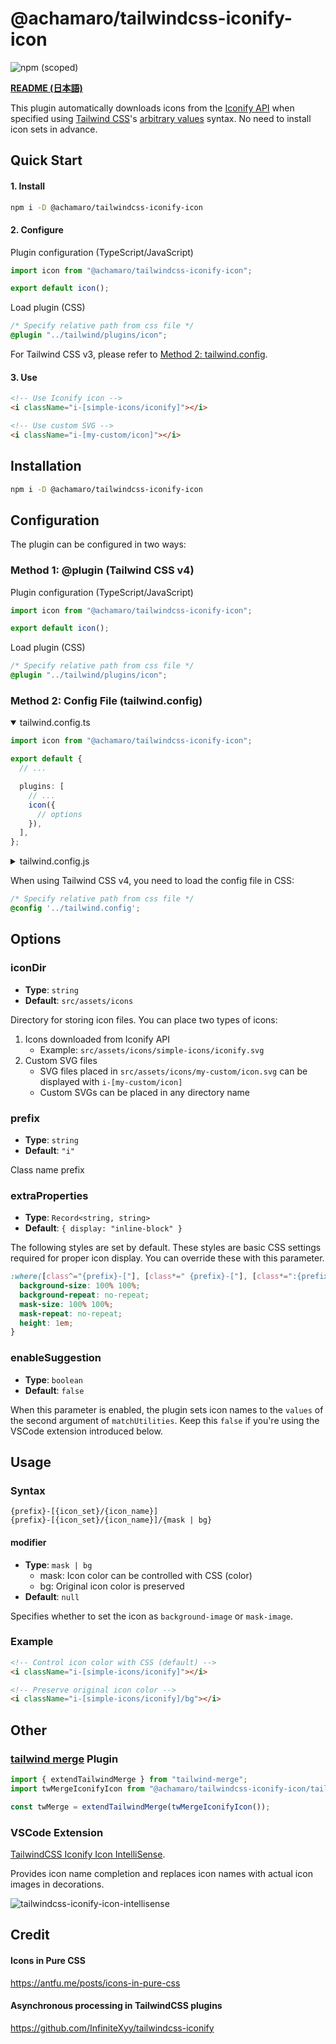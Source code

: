 # @achamaro/tailwindcss-iconify-icon

![npm (scoped)](https://img.shields.io/npm/v/@achamaro/tailwindcss-iconify-icon)

[Tailwind CSS]: https://tailwindcss.com/
[arbitrary values]: https://tailwindcss.com/docs/adding-custom-styles#using-arbitrary-values
[Iconify API]: https://iconify.design/docs/api/
[tailwind merge]: https://github.com/dcastil/tailwind-merge

[**README (日本語)**](README_ja.md)

This plugin automatically downloads icons from the [Iconify API] when specified using [Tailwind CSS]'s [arbitrary values] syntax. No need to install icon sets in advance.

## Quick Start

#### 1. Install

```sh
npm i -D @achamaro/tailwindcss-iconify-icon
```

#### 2. Configure

Plugin configuration (TypeScript/JavaScript)

```typescript
import icon from "@achamaro/tailwindcss-iconify-icon";

export default icon();
```

Load plugin (CSS)

```css
/* Specify relative path from css file */
@plugin "../tailwind/plugins/icon";
```

For Tailwind CSS v3, please refer to [Method 2: tailwind.config](#Method-2:-Config-File "tailwind.config").

#### 3. Use

```html
<!-- Use Iconify icon -->
<i className="i-[simple-icons/iconify]"></i>

<!-- Use custom SVG -->
<i className="i-[my-custom/icon]"></i>
```

## Installation

```sh
npm i -D @achamaro/tailwindcss-iconify-icon
```

## Configuration

The plugin can be configured in two ways:

### Method 1: @plugin (Tailwind CSS v4)

Plugin configuration (TypeScript/JavaScript)

```typescript
import icon from "@achamaro/tailwindcss-iconify-icon";

export default icon();
```

Load plugin (CSS)

```css
/* Specify relative path from css file */
@plugin "../tailwind/plugins/icon";
```

### Method 2: Config File (tailwind.config)

<details open>
<summary>tailwind.config.ts</summary>

```typescript
import icon from "@achamaro/tailwindcss-iconify-icon";

export default {
  // ...

  plugins: [
    // ...
    icon({
      // options
    }),
  ],
};
```

</details>

<details>
<summary>tailwind.config.js</summary>

```javascript
/** @type {import('tailwindcss').Config} */
module.exports = {
  // ...

  plugins: [
    // ...
    require("@achamaro/tailwindcss-iconify-icon")(),
  ],
};
```

</details>

When using Tailwind CSS v4, you need to load the config file in CSS:

```css
/* Specify relative path from css file */
@config '../tailwind.config';
```

## Options

### iconDir

- **Type**: `string`
- **Default**: `src/assets/icons`

Directory for storing icon files. You can place two types of icons:

1. Icons downloaded from Iconify API
   - Example: `src/assets/icons/simple-icons/iconify.svg`
2. Custom SVG files
   - SVG files placed in `src/assets/icons/my-custom/icon.svg` can be displayed with `i-[my-custom/icon]`
   - Custom SVGs can be placed in any directory name

### prefix

- **Type**: `string`
- **Default**: `"i"`

Class name prefix

### extraProperties

- **Type**: `Record<string, string>`
- **Default**: `{ display: "inline-block" }`

The following styles are set by default.
These styles are basic CSS settings required for proper icon display.
You can override these with this parameter.

```css
:where([class^="{prefix}-["], [class*=" {prefix}-["], [class*=":{prefix}-["]) {
  background-size: 100% 100%;
  background-repeat: no-repeat;
  mask-size: 100% 100%;
  mask-repeat: no-repeat;
  height: 1em;
}
```

### enableSuggestion

- **Type**: `boolean`
- **Default**: `false`

When this parameter is enabled, the plugin sets icon names to the `values` of the second argument of `matchUtilities`.
Keep this `false` if you're using the VSCode extension introduced below.

## Usage

### Syntax

```
{prefix}-[{icon_set}/{icon_name}]
{prefix}-[{icon_set}/{icon_name}]/{mask | bg}
```

#### modifier

- **Type**: `mask | bg`
  - mask: Icon color can be controlled with CSS (color)
  - bg: Original icon color is preserved
- **Default**: `null`

Specifies whether to set the icon as `background-image` or `mask-image`.

### Example

```html
<!-- Control icon color with CSS (default) -->
<i className="i-[simple-icons/iconify]"></i>

<!-- Preserve original icon color -->
<i className="i-[simple-icons/iconify]/bg"></i>
```

## Other

### [tailwind merge] Plugin

```typescript
import { extendTailwindMerge } from "tailwind-merge";
import twMergeIconifyIcon from "@achamaro/tailwindcss-iconify-icon/tailwind-merge-plugin";

const twMerge = extendTailwindMerge(twMergeIconifyIcon());
```

### VSCode Extension

[TailwindCSS Iconify Icon IntelliSense](https://marketplace.visualstudio.com/items?itemName=achamaro.tailwindcss-iconify-icon-intellisense).

Provides icon name completion and replaces icon names with actual icon images in decorations.

![tailwindcss-iconify-icon-intellisense](tailwindcss-iconify-icon-intellisense.png)

## Credit

#### Icons in Pure CSS

https://antfu.me/posts/icons-in-pure-css

#### Asynchronous processing in TailwindCSS plugins

https://github.com/InfiniteXyy/tailwindcss-iconify
